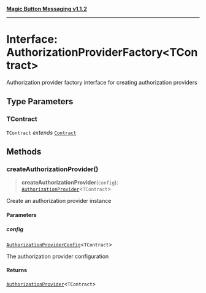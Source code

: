 [**Magic Button Messaging v1.1.2**](../README.md)

***

# Interface: AuthorizationProviderFactory\<TContract\>

Authorization provider factory interface for creating authorization providers

## Type Parameters

### TContract

`TContract` *extends* [`Contract`](../type-aliases/Contract.md)

## Methods

### createAuthorizationProvider()

> **createAuthorizationProvider**(`config`): [`AuthorizationProvider`](../type-aliases/AuthorizationProvider.md)\<`TContract`\>

Create an authorization provider instance

#### Parameters

##### config

[`AuthorizationProviderConfig`](AuthorizationProviderConfig.md)\<`TContract`\>

The authorization provider configuration

#### Returns

[`AuthorizationProvider`](../type-aliases/AuthorizationProvider.md)\<`TContract`\>
